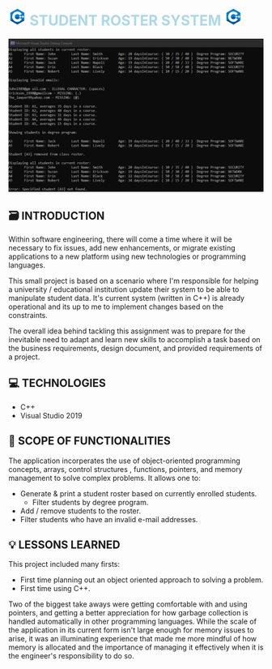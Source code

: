 
# <img src="img\c.png" alt="drawing" width="35"/> <span style="color:lightblue">STUDENT ROSTER SYSTEM</span> <img src="img\c.png" alt="drawing" width="35"/>
<p align="center">
<img src="img\output.png" alt="drawing" width="550"/>
</p>

##  :card_file_box: INTRODUCTION

Within software engineering, there will come a time where it will be necessary to fix issues, add new
enhancements, or migrate existing applications to a new platform using new technologies or programming
languages.  

This small project is based on a scenario where I'm responsible for helping a university / educational
institution update their system to be able to manipulate student data. It's current system (written in C++) is
already operational and its up to me to implement changes based on the constraints.  

The overall idea behind tackling this assignment was to prepare for the inevitable need to adapt and learn new
skills to accomplish a task based on the business requirements, design document, and provided requirements of 
a project.

## :computer: TECHNOLOGIES

* C++
* Visual Studio 2019

## :page_with_curl: SCOPE OF FUNCTIONALITIES

The application incorperates the use of object-oriented programming concepts, arrays, control structures
, functions, pointers, and memory management to solve complex problems. It allows one to:  
    
* Generate & print a student roster based on currently enrolled students.
    * Filter students by degree program.
* Add / remove students to the roster.
* Filter students who have an invalid e-mail addresses.
    

## :bulb: LESSONS LEARNED
This project included many firsts:
- First time planning out an object oriented approach to solving a problem.
- First time using C++.

Two of the biggest take aways were getting comfortable with and using pointers, and getting a better appreciation
for how garbage collection is handled automatically in other programming languages. While the scale of the 
application in its current form isn't large enough for memory issues to arise, it was an illuminating experience 
that made me more mindful of how memory is allocated and the importance of managing it effectively when it is the
engineer's responsibility to do so.


